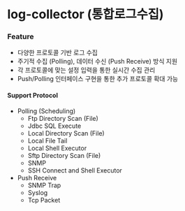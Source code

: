 # log-collector (통합로그수집)


### Feature

- 다양한 프로토콜 기반 로그 수집
- 주기적 수집 (Polling), 데이터 수신 (Push Receive) 방식 지원
- 각 프로토콜에 맞는 설정 입력을 통한 실시간 수집 관리
- Push/Polling 인터페이스 구현을 통한 추가 프로토콜 확대 가능



#### Support Protocol

 - Polling (Scheduling)
    -  Ftp Directory Scan (File)
    - Jdbc SQL Execute
    - Local Directory Scan (File)
    - Local File Tail
    - Local Shell Executor
    - Sftp Directory Scan (File)
    - SNMP
    - SSH Connect and Shell Executor
 - Push Receive
    - SNMP Trap
    - Syslog
    - Tcp Packet